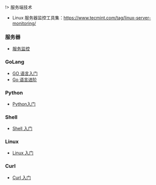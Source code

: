 

!> 服务端技术

- Linux 服务器监控工具集：<https://www.tecmint.com/tag/linux-server-monitoring/> 




### 服务器

- [服务监控](/服务端技术/服务器/服务监控/)  


### GoLang

- [GO 语言入门](/服务端技术/GoLang/Go语言基础/)  
- [Go 语言进阶](/服务端技术/GoLang/Go语言进阶/) 

### Python

- [Python入门](/服务端技术/Python/Python入门.md) 

### Shell

- [Shell 入门](/服务端技术/Shell/Shell入门.md)    

### Linux

- [Linux 入门](/服务端技术/Linux/)  

### Curl 

- [Curl 入门](/服务端技术/Curl/Curl入门.md) 
